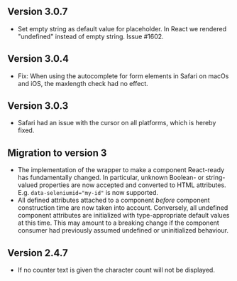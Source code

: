 ## Version 3.0.7

- Set empty string as default value for placeholder. In React we rendered "undefined" instead of empty string. Issue #1602.

## Version 3.0.4

- Fix: When using the autocomplete for form elements in Safari on macOs and iOS, the maxlength check had no effect.

## Version 3.0.3

- Safari had an issue with the cursor on all platforms, which is hereby fixed.

## Migration to version 3

- The implementation of the wrapper to make a component React-ready has
  fundamentally changed. In particular, unknown Boolean- or
  string-valued properties are now accepted and converted to HTML
  attributes. E.g. `data-seleniumid="my-id"` is now supported.
- All defined attributes attached to a component _before_ component
  construction time are now taken into account. Conversely, all undefined
  component attributes are initialized with type-appropriate default
  values at this time. This may amount to a breaking change if the
  component consumer had previously assumed undefined or uninitialized
  behaviour.

## Version 2.4.7

- If no counter text is given the character count will not be displayed.
